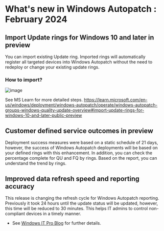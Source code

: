 # What's new in Windows Autopatch : February 2024

## Import Update rings for Windows 10 and later in preview
You can import existing Update ring. Imported rings will automatically register all targeted devices into Windows Autopatch without the need to redeploy or change your existing update rings.

### How to import?
![image](https://github.com/yusummat/yusummat/assets/142761448/369ca2ee-d420-447c-a582-c991a122a22a)

See MS Learn for more detailed steps.
https://learn.microsoft.com/en-us/windows/deployment/windows-autopatch/operate/windows-autopatch-groups-windows-quality-update-overview#import-update-rings-for-windows-10-and-later-public-preview

## Customer defined service outcomes in preview
Deployment success measures were based on a static schedule of 21 days, however, the success of Windows Autopatch deployments will be based on your defined rings with this enhancement. In addition, you can check the percentage complete for QU and FQ by rings. Based on the report, you can understand the trend by rings.

## Improved data refresh speed and reporting accuracy
This release is changing the refresh cycle for Windows Autopatch reporting. Previously it took 24 hours until the update status will be updated, however, this time will be reduced to 30 minutes. This helps IT admins to control non-compliant devices in a timely manner.


 * See [Windows IT Pro Blog](https://techcommunity.microsoft.com/t5/windows-it-pro-blog/what-s-new-in-windows-autopatch-february-2024/ba-p/4056151) for further details.
